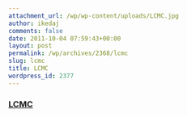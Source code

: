 ```yaml
---
attachment_url: /wp/wp-content/uploads/LCMC.jpg
author: ikedaj
comments: false
date: 2011-10-04 07:59:43+00:00
layout: post
permalink: /wp/archives/2368/lcmc
slug: lcmc
title: LCMC
wordpress_id: 2377
---
```


### [LCMC](/assets/images/wp-content/LCMC.jpg)
